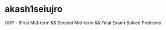 # akash1seiujro
OOP - (First Mid-term &amp;&amp; Second Mid-term &amp;&amp; Final Exam) Solved Problems
